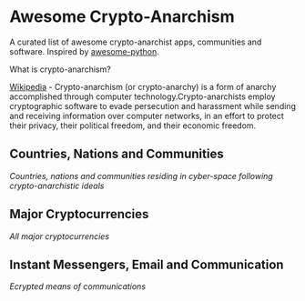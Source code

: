 # Awesome Crypto-Anarchism

A curated list of awesome crypto-anarchist apps, communities and software.  Inspired by [awesome-python](https://github.com/vinta/awesome-python).
 
What is crypto-anarchism?
 
[Wikipedia](https://en.wikipedia.org/wiki/Crypto-anarchism) - Crypto-anarchism (or crypto-anarchy) is a form of anarchy accomplished through computer technology.Crypto-anarchists employ cryptographic software to evade persecution and harassment while sending and receiving information over computer networks, in an effort to protect their privacy, their political freedom, and their economic freedom. 

## Countries, Nations and Communities

*Countries, nations and communities residing in cyber-space following crypto-anarchistic ideals*

## Major Cryptocurrencies

*All major cryptocurrencies*

## Instant Messengers, Email and Communication

*Ecrypted means of communications*
